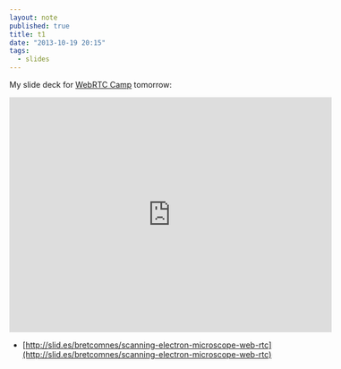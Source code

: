 ```yaml
---
layout: note
published: true
title: t1
date: "2013-10-19 20:15"
tags: 
  - slides
---
```


My slide deck for [WebRTC Camp](http://2013.webrtccamp.com/) tomorrow:

<iframe src="http://slid.es/bretcomnes/scanning-electron-microscope-web-rtc/embed" width="576" height="420" scrolling="no" frameborder="0" webkitallowfullscreen mozallowfullscreen allowfullscreen></iframe>

* [http://slid.es/bretcomnes/scanning-electron-microscope-web-rtc](http://slid.es/bretcomnes/scanning-electron-microscope-web-rtc)
